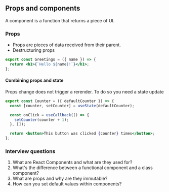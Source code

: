 ## Props and components

A component is a function that returns a piece of UI.

### Props

- Props are pieces of data received from their parent.
- Destructuring props

```jsx
export const Greetings = ({ name }) => {
  return <h1>{`Hello ${name}!`}</h1>;
};
```

#### Combining props and state

Props change does not trigger a rerender. To do so you need a state update

```jsx
export const Counter = ({ defaultCounter }) => {
  const [counter, setCounter] = useState(defaultCounter);

  const onClick = useCallback(() => {
    setCounter(counter + 1);
  }, []);

  return <button>This button was clicked {counter} times</button>;
};
```

### Interview questions

1. What are React Components and what are they used for?
2. What's the difference between a functional component and a class component?
3. What are props and why are they immutable?
4. How can you set default values within components?
